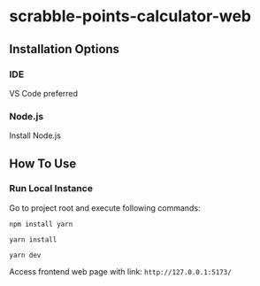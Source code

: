 # scrabble-points-calculator-web

## Installation Options
### IDE
VS Code preferred

### Node.js
Install Node.js

## How To Use
### Run Local Instance
Go to project root and execute following commands:

`npm install yarn`

`yarn install`

`yarn dev`

Access frontend web page with link: `http://127.0.0.1:5173/`
